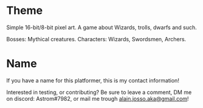 # Theme
Simple 16-bit/8-bit pixel art.
A game about Wizards, trolls, dwarfs and such.

Bosses: Mythical creatures.
Characters: Wizards, Swordsmen, Archers.



# Name
If you have a name for this platformer, this is my contact information!

Interested in testing, or contributing?
Be sure to leave a comment, DM me on discord: Astrom#7982, or mail me trough alain.josso.aka@gmail.com!

